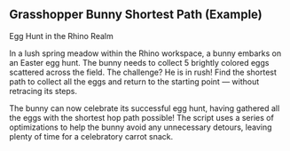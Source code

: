 Grasshopper Bunny Shortest Path (Example)
---

Egg Hunt in the Rhino Realm

In a lush spring meadow within the Rhino workspace, a bunny embarks on an Easter egg hunt. The bunny needs to collect 5 brightly colored eggs scattered across the field. The challenge? He is in rush! Find the shortest path to collect all the eggs and return to the starting point — without retracing its steps.

The bunny can now celebrate its successful egg hunt, having gathered all the eggs with the shortest hop path possible! The script uses a series of optimizations to help the bunny avoid any unnecessary detours, leaving plenty of time for a celebratory carrot snack.